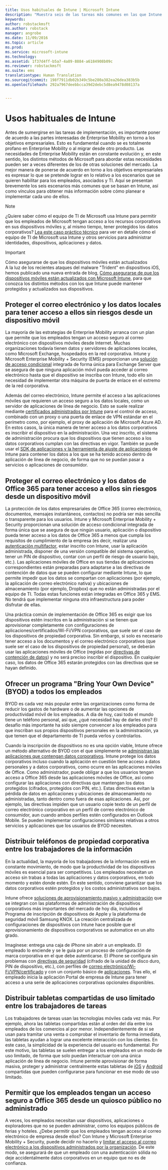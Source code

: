 ```yaml
---
title: Usos habituales de Intune | Microsoft Intune
description: "Muestra seis de las tareas más comunes en las que Intune presta ayuda"
keywords: 
author: robstackmsft
ms.author: robstack
manager: angrobe
ms.date: 11/09/2016
ms.topic: article
ms.prod: 
ms.service: microsoft-intune
ms.technology: 
ms.assetid: 1f37d4ff-b5a7-4a89-8884-a6184908b09c
ms.reviewer: robstackmsft
ms.suite: ems
translationtype: Human Translation
ms.sourcegitcommit: 198f7911db02b349c5be280a382ea26dea383b5b
ms.openlocfilehash: 292a7967deebbcca39d2debc5d8ea9478d08137a


---
```


# <a name="common-ways-to-use-intune"></a>Usos habituales de Intune

Antes de sumergirse en las tareas de implementación, es importante poner de acuerdo a las partes interesadas de Enterprise Mobility en torno a los objetivos empresariales.  Esto es fundamental cuando se es totalmente profano en Enterprise Mobility o al migrar desde otro producto.  Las necesidades de Enterprise Mobility están en constante evolución y, en este sentido, los distintos métodos de Microsoft para abordar estas necesidades pueden ser a veces diferentes de los de otras soluciones del mercado.  La mejor manera de ponerse de acuerdo en torno a los objetivos empresariales es expresar lo que se pretende lograr en lo relativo a los escenarios que se quieren habilitar para los empleados, asociados y TI.  Aquí se presentan brevemente los seis escenarios más comunes que se basan en Intune, así como vínculos para obtener más información sobre cómo planear e implementar cada uno de ellos.

>[!NOTE]
>¿Quiere saber cómo el equipo de TI de Microsoft usa Intune para permitir que los empleados de Microsoft tengan acceso a los recursos corporativos en sus dispositivos móviles y, al mismo tiempo, tener protegidos los datos corporativos? [Lea este caso práctico técnico](https://www.microsoft.com/itshowcase/Article/Content/588) para ver en detalle cómo el equipo de TI de Microsoft usa Intune y otros servicios para administrar identidades, dispositivos, aplicaciones y datos.  

>[!IMPORTANT]
>Cómo asegurarse de que los dispositivos móviles están actualizados<br>
>A la luz de los recientes ataques del malware "Trident" en dispositivos iOS, hemos publicado una nueva entrada de blog, [Cómo asegurarse de que los dispositivos móviles están actualizados con Microsoft Intune](https://blogs.technet.microsoft.com/enterprisemobility/2016/08/26/ensuring-mobile-devices-are-up-to-date-using-microsoft-intune/), para que conozca los distintos métodos con los que Intune puede mantener protegidos y actualizados sus dispositivos.

## <a name="securing-your-onpremises-email-and-data-so-it-can-be-safely-accessed-by-mobile-devices"></a>Proteger el correo electrónico y los datos locales para tener acceso a ellos sin riesgos desde un dispositivo móvil
La mayoría de las estrategias de Enterprise Mobility arranca con un plan que permite que los empleados tengan un acceso seguro al correo electrónico con dispositivos móviles desde Internet. Muchas organizaciones todavía tienen datos y servidores de aplicaciones locales, como Microsoft Exchange, hospedados en la red corporativa. Intune y Microsoft Enterprise Mobility + Security (EMS) proporcionan una [solución de acceso condicional](/intune/deploy-use/restrict-access-to-email-and-o365-services-with-microsoft-intune) integrada de forma única para Exchange Server que se asegura de que ninguna aplicación móvil pueda acceder al correo electrónico hasta que el dispositivo se inscriba con Intune, todo ello sin necesidad de implementar otra máquina de puerta de enlace en el extremo de la red corporativa.

Además del correo electrónico, Intune permite el acceso a las aplicaciones móviles que requieren un acceso seguro a los datos locales, como un servidor de aplicaciones de línea de negocio.  Esto se suele realizar mediante [certificados administrados por Intune](/intune/deploy-use/secure-resource-access-with-certificate-profiles) para el control de acceso, combinado con un proxy o una puerta de enlace de VPN estándar en el perímetro como, por ejemplo, el proxy de aplicación de Microsoft Azure AD.  En estos casos, la única manera de tener acceso a los datos corporativos es inscribir el dispositivo en la administración.  Una vez inscrito, el sistema de administración procura que los dispositivos que tienen acceso a los datos corporativos cumplan con las directivas en vigor.  También se puede usar el [SDK de aplicaciones y la herramienta de ajuste de aplicaciones](/intune/deploy-use/decide-how-to-prepare-apps-for-mobile-application-management-with-microsoft-intune) de Intune para contener los datos a los que se ha tenido acceso dentro de aplicación de línea de negocio, de forma que no se puedan pasar a servicios o aplicaciones de consumidor.

<!-- Learn more about how to plan and deploy Intune to help secure on-premises email and data. -->

## <a name="securing-your-office-365-email-and-data-so-it-can-be-safely-accessed-by-mobile-devices"></a>Proteger el correo electrónico y los datos de Office 365 para tener acceso a ellos sin riesgos desde un dispositivo móvil
La protección de los datos empresariales de Office 365 (correo electrónico, documentos, mensajes instantáneos, contactos) no podría ser más sencilla o transparente para los usuarios. Intune y Microsoft Enterprise Mobility + Security proporcionan una solución de acceso condicional integrada de forma única que se asegura de que ningún usuario, aplicación o dispositivo pueda tener acceso a los datos de Office 365 a menos que cumpla los requisitos de cumplimiento de la empresa (es decir, realizar una [autenticación multifactor](/intune/deploy-use/protect-windows-devices-with-multi-factor-authentication), estar inscrito con Intune, usar la aplicación administrada, disponer de una versión compatible del sistema operativo, tener un PIN de dispositivo, contar con un perfil de riesgo de usuario bajo, etc.). Las aplicaciones móviles de Office en sus tiendas de aplicaciones correspondientes están preparadas para adaptarse a las directivas de contención de datos que se pueden configurar mediante Intune, lo que permite impedir que los datos se compartan con aplicaciones (por ejemplo, la aplicación de correo electrónico nativa) y ubicaciones de almacenamiento (por ejemplo, Dropbox) que no están administradas por el equipo de TI.  Todas estas funciones están integradas en Office 365 y EMS.  No tendrá que implementar ninguna otra infraestructura para poder disfrutar de ellas.

Una práctica común de implementación de Office 365 es exigir que los dispositivos estén inscritos en la administración si se tienen que aprovisionar completamente con configuraciones de aplicaciones/certificados/Wi-Fi/VPN corporativos, que suele ser el caso de los dispositivos de propiedad corporativa.  Sin embargo, si solo es necesario tener acceso a los documentos y el correo electrónico corporativos (que suele ser el caso de los dispositivos de propiedad personal), se deberán usar las aplicaciones móviles de Office (regidas por [directivas de contención de datos](/intune/deploy-use/protect-apps-and-data-with-microsoft-intune)) y no será preciso inscribir el dispositivo.  En cualquier caso, los datos de Office 365 estarán protegidos con las directivas que se hayan definido.

<!-- Learn more about how to plan and deploy Intune to help secure Office 365 email and data. -->

## <a name="offer-a-bring-your-own-device-byod-program-to-all-employees"></a>Ofrecer un programa "Bring Your Own Device" (BYOD) a todos los empleados
BYOD es cada vez más popular entre las organizaciones como forma de reducir los gastos de hardware o de aumentar las opciones de productividad móvil de los empleados. A día de hoy, casi todo el mundo tiene un teléfono personal, así que, ¿qué necesidad hay de darles otro? El desafío más importante ha sido siempre convencer a los empleados para que inscriban sus propios dispositivos personales en la administración, ya que temen que el departamento de TI pueda verlos y controlarlos.  

Cuando la inscripción de dispositivos no es una opción viable, Intune ofrece un método alternativo de BYOD con el que simplemente se [administran las aplicaciones que contengan datos corporativos](/intune/deploy-use/protect-apps-and-data-with-microsoft-intune).  Intune protege los datos corporativos incluso cuando la aplicación en cuestión tiene acceso a datos personales y a datos corporativos, como ocurre en las aplicaciones móviles de Office.  Como administrador, puede obligar a que los usuarios tengan acceso a Office 365 desde las aplicaciones móviles de Office, así como configurar las aplicaciones con directivas que mantengan los datos protegidos (cifrados, protegidos con PIN, etc.).  Estas directivas evitan la pérdida de datos en aplicaciones y ubicaciones de almacenamiento no administradas, tanto dentro como fuera de esas aplicaciones.  Así, por ejemplo, las directivas impiden que un usuario copie texto de un perfil de correo electrónico corporativo en un perfil de correo electrónico de consumidor, aun cuando ambos perfiles estén configurados en Outlook Mobile.  Se pueden implementar configuraciones similares relativas a otros servicios y aplicaciones que los usuarios de BYOD necesiten.

<!-- Learn more about how to plan and deploy Intune to support BYOD.-->

## <a name="issue-corporateowned-phones-to-your-information-workers"></a>Distribuir teléfonos de propiedad corporativa entre los trabajadores de la información
En la actualidad, la mayoría de los trabajadores de la información está en constante movimiento, de modo que la productividad de los dispositivos móviles es esencial para ser competitivos.  Los empleados necesitan un acceso sin trabas a todas las aplicaciones y datos corporativos, en todo momento y estén donde estén.  En este sentido, conviene garantizar que los datos corporativos estén protegidos y los costos administrativos son bajos.  

Intune ofrece [soluciones de aprovisionamiento masivo y administración](/intune/deploy-use/manage-corporate-owned-devices) que se integran con las plataformas de administración de dispositivos corporativos más importantes del mercado de hoy día, incluidos el Programa de inscripción de dispositivos de Apple y la plataforma de seguridad móvil Samsung KNOX.  La creación centralizada de configuraciones de dispositivos con Intune hace posible que el aprovisionamiento de dispositivos corporativos se automatice en un alto grado.  

Imagínese: entrega una caja de iPhone sin abrir a un empleado. El empleado lo enciende y se le guía por un proceso de configuración de marca corporativa en el que debe autenticarse. El iPhone se configura sin problemas con [directivas de seguridad](/intune/deploy-use/manage-settings-and-features-on-your-devices-with-microsoft-intune-policies) (cifrado de la unidad de disco duro, PIN de dispositivo, etc.), con perfiles de [correo electrónico/Wi-Fi/VPN/certificado](/intune/deploy-use/enable-access-to-company-resources-with-microsoft-intune) y con un conjunto básico de [aplicaciones](/intune/deploy-use/add-apps). Tras ello, el empleado inicia la aplicación Portal de empresa de Intune para tener acceso a una serie de aplicaciones corporativas opcionales disponibles.

<!-- Learn more about how to plan and deploy Intune to support corporate owned devices. -->

## <a name="issue-limiteduse-shared-tablets-to-your-task-workers"></a>Distribuir tabletas compartidas de uso limitado entre los trabajadores de tareas
Los trabajadores de tareas usan las tecnologías móviles cada vez más.  Por ejemplo, ahora las tabletas compartidas están al orden del día entre los empleados de los comercios al por menor.  Independientemente de si se usan para tramitar una venta o comprobar el inventario de forma inmediata, las tabletas ayudan a lograr una excelente interacción con los clientes.  En este caso, la simplicidad de la experiencia del usuario es fundamental.  Por este motivo, las tabletas se suelen entregar a los empleados en un modo de uso limitado, de forma que solo puedan interactuar con una única aplicación de línea de negocio.  Intune permite aprovisionar de forma masiva, proteger y administrar centralmente estas tabletas de [iOS](/intune/deploy-use/ios-policy-settings-in-microsoft-intune#general-configuration-policy-settings) y [Android](/intune/deploy-use/android-policy-settings-in-microsoft-intune#general-configuration-policy) compartidas que pueden configurarse para funcionar en ese modo de uso limitado.

<!-- Learn more about how to plan and deploy Intune to support shared tablets. -->

## <a name="enable-your-employees-to-securely-access-office-365-from-an-unmanaged-public-kiosk"></a>Permitir que los empleados tengan un acceso seguro a Office 365 desde un quiosco público no administrado
A veces, los empleados necesitan usar dispositivos, aplicaciones o exploradores que no se pueden administrar, como los equipos públicos de ferias y hoteles. ¿Debe permitir que los empleados tengan acceso al correo electrónico de empresa desde ellos? Con Intune y Microsoft Enterprise Mobility + Security, <!--you have choices. The--> puede decidir no hacerlo y [limitar el acceso al correo electrónico a los dispositivos administrados por la organización](/intune/deploy-use/restrict-access-to-email-and-o365-services-with-microsoft-intune).  <!-- Alternatively, you can choose to allow limited access to these untrusted computers by requiring multi-factor authentication and only allowing browser access (Outlook Web Access) in a mode where files cannot be downloaded (e.g. email attachments).-->  De este modo, se asegurará de que un empleado con una autenticación sólida no deje accidentalmente datos corporativos en un equipo que no es de confianza.

<!-- Learn more about how to plan and deploy Intune to support kiosks. -->



<!--HONumber=Nov16_HO2-->


